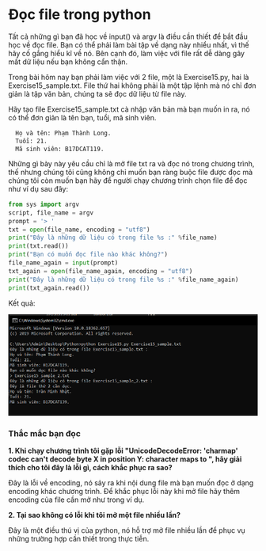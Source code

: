 # Đọc file trong python #

Tất cả những gì bạn đã học về input() và argv là điều cần thiết để bắt đầu học về đọc file. Bạn có thể phải làm bài tập về dạng này nhiểu nhất, vì thế hãy cố gắng hiểu kĩ về nó. Bên cạnh đó, làm việc với file rất dễ dàng gây mất dữ liệu nếu bạn không cẩn thận.

Trong bài hôm nay bạn phải làm việc với 2 file, một là Exercise15.py, hai là Exercise15_sample.txt. File thứ hai không phải là một tập lệnh mà nó chỉ đơn giản là tập văn bản, chúng ta sẽ đọc dữ liệu từ file này.

Hãy tạo file Exercise15_sample.txt cà nhập văn bản mà bạn muốn in ra, nó có thể đơn giản là tên bạn, tuổi, mã sinh viên.

```text
  Họ và tên: Phạm Thành Long.
  Tuổi: 21.
  Mã sinh viên: B17DCAT119.
```

Những gì bày này yêu cầu chỉ là mở file txt ra và đọc nó trong chương trình, thế nhưng chúng tôi cũng không chỉ muốn bạn ràng buộc file được đọc mà chúng tôi còn muốn bạn hãy để người chạy chương trình chọn file để đọc như ví dụ sau đây:

```python
from sys import argv
script, file_name = argv
prompt = '> '
txt = open(file_name, encoding = "utf8")
print("Đây là những dữ liệu có trong file %s :" %file_name)
print(txt.read())
print("Bạn có muốn đọc file nào khác không?")
file_name_again = input(prompt)
txt_again = open(file_name_again, encoding = "utf8")
print("Đây là những dữ liệu có trong file %s :" %file_name_again)
print(txt_again.read())
```

Kết quả:

![picture alt](./image/1.PNG)

### Thắc mắc bạn đọc ###

**1. Khi chạy chương trình tôi gặp lỗi "UnicodeDecodeError: 'charmap' codec can't decode byte X in position Y: character maps to <undefined>", hãy giải thích cho tôi đây là lỗi gì, cách khắc phục ra sao?**

  Đây là lỗi về encoding, nó sảy ra khi nội dung file mà bạn muốn đọc ở dạng encoding khác chương trình. Để khắc phục lỗi này khi mở file hãy thêm encoding của file cần mở như trong ví dụ.

**2. Tại sao không có lỗi khi tôi mở một file nhiều lần?**

  Đây là một điều thú vị của python, nó hỗ trợ mở file nhiều lần để phục vụ những trường hợp cần thiết trong thực tiễn.
